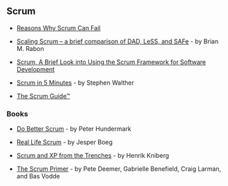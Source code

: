 ## Scrum

- [Reasons Why Scrum Can Fail](http://www.scrumexpert.com/knowledge/reasons-why-scrum-can-fail/)

- [Scaling Scrum – a brief comparison of DAD, LeSS, and SAFe](https://www.linkedin.com/pulse/scaling-scrum-brief-comparison-dad-less-safe-brian-m-rabon-cst-pmp) - by Brian M. Rabon

- [Scrum, A Brief Look into Using the Scrum Framework for Software Development](https://www.atlassian.com/agile/scrum)

- [Scrum in 5 Minutes](http://stephenwalther.com/archive/2012/08/17/scrum-in-5-minutes) - by Stephen Walther

- [The Scrum Guide™](http://www.scrumguides.org/scrum-guide.html)

### Books

- [Do Better Scrum](https://www.infoq.com/minibooks/do-better-scrum) - by Peter Hundermark

- [Real Life Scrum](https://www.infoq.com/minibooks/real-life-scrum) - by Jesper Boeg

- [Scrum and XP from the Trenches](https://www.infoq.com/minibooks/scrum-xp-from-the-trenches-2) - by Henrik Kniberg

- [The Scrum Primer](https://www.infoq.com/minibooks/Scrum_Primer) - by Pete Deemer, Gabrielle Benefield, Craig Larman, and Bas Vodde
